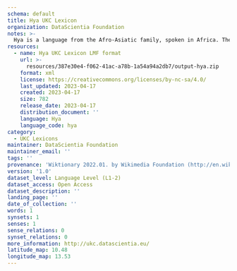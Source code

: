```yaml
---
schema: default
title: Hya UKC Lexicon
organization: DataScientia Foundation
notes: >-
  Hya is a language from the Afro-Asiatic family, spoken in Africa. The UKC Lexicon of Hya is represented as a lexico-semantic network. It consists of words, word senses, synsets, as well as sense-level and synset-level relationships.
resources:
  - name: Hya UKC Lexicon LMF format
    url: >-
      resources/387e30e4-f062-41ac-a78b-1a54a94a2db7/output-hya.zip
    format: xml
    license: https://creativecommons.org/licenses/by-nc-sa/4.0/
    last_updated: 2023-04-17
    created: 2023-04-17
    size: 782
    release_date: 2023-04-17
    distribution_document: ''
    language: Hya
    language_code: hya
category:
  - UKC Lexicons
maintainer: DataScientia Foundation
maintainer_email: ''
tags: ''
provenance: 'Wiktionary 2022.01. by Wikimedia Foundation (http://en.wiktionary.org); Princeton WordNet 2.1 by Princeton University (https://wordnet.princeton.edu)'
version: '1.0'
dataset_level: Language Level (L1-2)
dataset_access: Open Access
dataset_description: ''
landing_page: ''
date_of_collection: ''
words: 1
synsets: 1
senses: 1
sense_relations: 0
synset_relations: 0
more_information: http://ukc.datascientia.eu/
latitude_map: 10.48
longitude_map: 13.53
---
```


